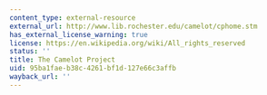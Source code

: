 ```yaml
---
content_type: external-resource
external_url: http://www.lib.rochester.edu/camelot/cphome.stm
has_external_license_warning: true
license: https://en.wikipedia.org/wiki/All_rights_reserved
status: ''
title: The Camelot Project
uid: 95ba1fae-b38c-4261-bf1d-127e66c3affb
wayback_url: ''
---
```

